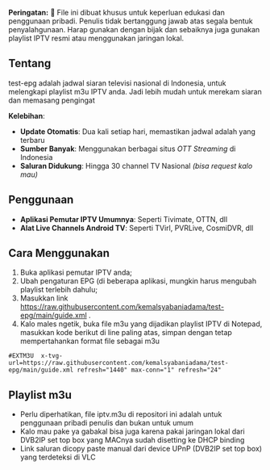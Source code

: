 **Peringatan:** :red_circle: File ini dibuat khusus untuk keperluan edukasi dan penggunaan pribadi. Penulis tidak bertanggung jawab atas segala bentuk penyalahgunaan. Harap gunakan dengan bijak dan sebaiknya juga gunakan playlist IPTV resmi atau menggunakan jaringan lokal.

## Tentang
test-epg adalah jadwal siaran televisi nasional di Indonesia, untuk melengkapi playlist m3u IPTV anda. Jadi lebih mudah untuk merekam siaran dan memasang pengingat<br>

**Kelebihan**:<br>
- **Update Otomatis**: Dua kali setiap hari, memastikan jadwal adalah yang terbaru
- **Sumber Banyak**: Menggunakan berbagai situs *OTT Streaming* di Indonesia
- **Saluran Didukung**: Hingga 30 channel TV Nasional *(bisa request kalo mau)*

## Penggunaan
- **Aplikasi Pemutar IPTV Umumnya**: Seperti Tivimate, OTTN, dll
- **Alat Live Channels Android TV**: Seperti TVirl, PVRLive, CosmiDVR, dll

## Cara Menggunakan
1. Buka aplikasi pemutar IPTV anda;
2. Ubah pengaturan EPG (di beberapa aplikasi, mungkin harus mengubah playlist terlebih dahulu;
3. Masukkan link https://raw.githubusercontent.com/kemalsyabaniadama/test-epg/main/guide.xml .
4. Kalo males ngetik, buka file m3u yang dijadikan playlist IPTV di Notepad, masukkan kode berikut di line paling atas, simpan dengan tetap mempertahankan format file sebagai m3u
```
#EXTM3U  x-tvg-url=https://raw.githubusercontent.com/kemalsyabaniadama/test-epg/main/guide.xml refresh="1440" max-conn="1" refresh="24"
```
## Playlist m3u
- Perlu diperhatikan, file iptv.m3u di repositori ini adalah untuk penggunaan pribadi penulis dan bukan untuk umum
- Kalo mau pake ya gabakal bisa juga karena pakai jaringan lokal dari DVB2IP set top box yang MACnya sudah disetting ke DHCP binding
- Link saluran dicopy paste manual dari device UPnP (DVB2IP set top box) yang terdeteksi di VLC
